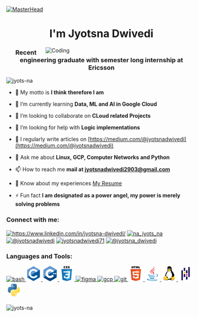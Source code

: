 [![MasterHead](https://drive.google.com/file/d/1nKXgq6FOmRsF47PaTbSYYeeyIPV6X-59/view?usp=sharing)](https://github.com/Jyots-na)
<h1 align="center"> I'm Jyotsna Dwivedi</h1>

<img align="right" alt="Coding" width="400" src="https://res.cloudinary.com/practicaldev/image/fetch/s--2bZIjPGC--/c_limit%2Cf_auto%2Cfl_progressive%2Cq_66%2Cw_880/https://dev-to-uploads.s3.amazonaws.com/i/d4tvukbt5mra37cvwklk.gif">
<h3 align="center">Recent engineering graduate with semester long internship at Ericsson</h3>

<p align="left"> <img src="https://komarev.com/ghpvc/?username=jyots-na&label=Profile%20views&color=0e75b6&style=flat" alt="jyots-na" /> </p>


- 📝 My motto is **I think therefore I am**

- 🌱 I’m currently learning **Data, ML and AI in Google Cloud**

- 👯 I’m looking to collaborate on **CLoud related Projects**

- 🤝 I’m looking for help with **Logic implementations**

- 📝 I regularly write articles on [https://medium.com/@jyotsnadwivedi](https://medium.com/@jyotsnadwivedi)

- 💬 Ask me about **Linux, GCP, Computer Networks and Python**

- 📫 How to reach me **mail at jyotsnadwivedi2903@gmail.com**

- 📄 Know about my experiences [My Resume](https://docs.google.com/document/d/1-lBu-Y4KCiglrTA2mZfHqNP7FNz1myQl/edit?usp=sharing&ouid=116242138934440780521&rtpof=true&sd=true)

- ⚡ Fun fact **I am designated as a power angel, my power is merely solving problems**

<h3 align="left">Connect with me:</h3>
<p align="left">
<a href="https://linkedin.com/in/https://www.linkedin.com/in/jyotsna-dwivedi/" target="blank"><img align="center" src="https://raw.githubusercontent.com/rahuldkjain/github-profile-readme-generator/master/src/images/icons/Social/linked-in-alt.svg" alt="https://www.linkedin.com/in/jyotsna-dwivedi/" height="30" width="40" /></a>
<a href="https://instagram.com/na_jyots_na" target="blank"><img align="center" src="https://raw.githubusercontent.com/rahuldkjain/github-profile-readme-generator/master/src/images/icons/Social/instagram.svg" alt="na_jyots_na" height="30" width="40" /></a>
<a href="https://medium.com/@jyotsnadwivedi" target="blank"><img align="center" src="https://raw.githubusercontent.com/rahuldkjain/github-profile-readme-generator/master/src/images/icons/Social/medium.svg" alt="@jyotsnadwivedi" height="30" width="40" /></a>
<a href="https://www.hackerrank.com/jyotsnadwivedi71" target="blank"><img align="center" src="https://raw.githubusercontent.com/rahuldkjain/github-profile-readme-generator/master/src/images/icons/Social/hackerrank.svg" alt="jyotsnadwivedi71" height="30" width="40" /></a>
<a href="https://www.hackerearth.com/@jyotsna_dwivedi" target="blank"><img align="center" src="https://raw.githubusercontent.com/rahuldkjain/github-profile-readme-generator/master/src/images/icons/Social/hackerearth.svg" alt="@jyotsna_dwivedi" height="30" width="40" /></a>
</p>

<h3 align="left">Languages and Tools:</h3>
<p align="left"> <a href="https://www.gnu.org/software/bash/" target="_blank" rel="noreferrer"> <img src="https://www.vectorlogo.zone/logos/gnu_bash/gnu_bash-icon.svg" alt="bash" width="40" height="40"/> </a> <a href="https://www.cprogramming.com/" target="_blank" rel="noreferrer"> <img src="https://raw.githubusercontent.com/devicons/devicon/master/icons/c/c-original.svg" alt="c" width="40" height="40"/> </a> <a href="https://www.w3schools.com/cpp/" target="_blank" rel="noreferrer"> <img src="https://raw.githubusercontent.com/devicons/devicon/master/icons/cplusplus/cplusplus-original.svg" alt="cplusplus" width="40" height="40"/> </a> <a href="https://www.w3schools.com/css/" target="_blank" rel="noreferrer"> <img src="https://raw.githubusercontent.com/devicons/devicon/master/icons/css3/css3-original-wordmark.svg" alt="css3" width="40" height="40"/> </a> <a href="https://www.figma.com/" target="_blank" rel="noreferrer"> <img src="https://www.vectorlogo.zone/logos/figma/figma-icon.svg" alt="figma" width="40" height="40"/> </a> <a href="https://cloud.google.com" target="_blank" rel="noreferrer"> <img src="https://www.vectorlogo.zone/logos/google_cloud/google_cloud-icon.svg" alt="gcp" width="40" height="40"/> </a> <a href="https://git-scm.com/" target="_blank" rel="noreferrer"> <img src="https://www.vectorlogo.zone/logos/git-scm/git-scm-icon.svg" alt="git" width="40" height="40"/> </a> <a href="https://www.w3.org/html/" target="_blank" rel="noreferrer"> <img src="https://raw.githubusercontent.com/devicons/devicon/master/icons/html5/html5-original-wordmark.svg" alt="html5" width="40" height="40"/> </a> <a href="https://www.java.com" target="_blank" rel="noreferrer"> <img src="https://raw.githubusercontent.com/devicons/devicon/master/icons/java/java-original.svg" alt="java" width="40" height="40"/> </a> <a href="https://www.linux.org/" target="_blank" rel="noreferrer"> <img src="https://raw.githubusercontent.com/devicons/devicon/master/icons/linux/linux-original.svg" alt="linux" width="40" height="40"/> </a> <a href="https://pandas.pydata.org/" target="_blank" rel="noreferrer"> <img src="https://raw.githubusercontent.com/devicons/devicon/2ae2a900d2f041da66e950e4d48052658d850630/icons/pandas/pandas-original.svg" alt="pandas" width="40" height="40"/> </a> <a href="https://www.python.org" target="_blank" rel="noreferrer"> <img src="https://raw.githubusercontent.com/devicons/devicon/master/icons/python/python-original.svg" alt="python" width="40" height="40"/> </a> </p>

<p><img align="center" src="https://github-readme-stats.vercel.app/api/top-langs?username=jyots-na&show_icons=true&locale=en&layout=compact" alt="jyots-na" /></p>
